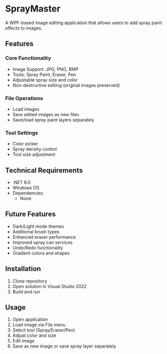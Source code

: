 # SprayMaster

A WPF-based image editing application that allows users to add spray paint effects to images.

## Features

### Core Functionality
- Image Support: JPG, PNG, BMP
- Tools: Spray Paint, Eraser, Pen
- Adjustable spray size and color
- Non-destructive editing (original images preserved)

### File Operations
- Load images
- Save edited images as new files
- Save/load spray paint layers separately

### Tool Settings
- Color picker
- Spray density control
- Tool size adjustment

## Technical Requirements
- .NET 8.0
- Windows OS
- Dependencies:
  - None

## Future Features
- Dark/Light mode themes
- Additional brush types
- Enhanced eraser performance
- Improved spray can services
- Undo/Redo functionality
- Gradient colors and shapes

## Installation

1. Clone repository
2. Open solution in Visual Studio 2022
3. Build and run

## Usage

1. Open application
2. Load image via File menu
3. Select tool (Spray/Eraser/Pen)
4. Adjust color and size
5. Edit image
6. Save as new image or save spray layer separately
